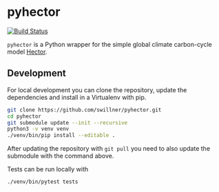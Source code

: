 # pyhector

[![Build Status](https://img.shields.io/travis/swillner/pyhector.svg)](https://travis-ci.org/swillner/pyhector)

`pyhector` is a Python wrapper for the simple global climate carbon-cycle model
[Hector](https://github.com/JGCRI/hector).

## Development

For local development you can clone the repository, update the dependencies
and install in a Virtualenv with pip.

```bash
git clone https://github.com/swillner/pyhector.git
cd pyhector
git submodule update --init --recursive
python3 -v venv venv
./venv/bin/pip install --editable .
```

After updating the repository with `git pull` you need to also update the
submodule with the command above.

Tests can be run locally with

```bash
./venv/bin/pytest tests
```
